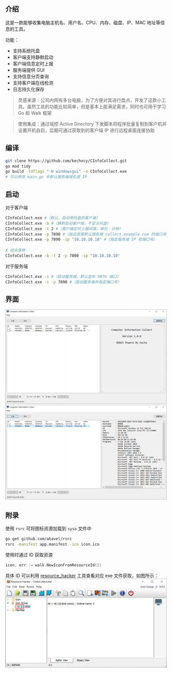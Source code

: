 ## 介绍
这是一款能够收集电脑主机名、用户名、CPU、内存、磁盘、IP、MAC 地址等信息的工具。

功能：
- 支持系统托盘
- 客户端支持静默启动
- 客户端信息定时上报
- 服务端提供 GUI 
- 支持信息分页查询
- 支持客户端在线检测
- 日志持久化保存



> 灵感来源：公司内网有多台电脑，为了方便对其进行盘点，开发了这款小工具。虽然工具的功能比较简单，但是基本上能满足需求，同时也可用于学习 Go 和 Walk 框架

> 使用集成：通过域控 Active Directory 下发脚本将程序批量复制到客户机并设置开机自启，后期可通过获取到的客户端 IP 进行远程桌面连接协助

## 编译
```bash
git clone https://github.com/kechocy/CInfoCollect.git
go mod tidy
go build -ldflags "-H windowsgui" -o CInfoCollect.exe
# 可以修改 main.go 中默认服务端域名或 IP
```

## 启动

对于客户端

```bash
CInfoCollect.exe #（默认，启动带托盘的客户端）
CInfoCollect.exe -b #（静默启动客户端，不显示托盘）
CInfoCollect.exe -t 2 #（客户端定时上报间隔，单位：分钟）
CInfoCollect.exe -p 7890 #（指定连接默认服务端 collect.example.com 的端口号）
CInfoCollect.exe -p 7890 -ip "10.10.10.10" #（指定服务端 IP 和端口号）

# 组合使用
CInfoCollect.exe -b -t 2 -p 7890 -ip "10.10.10.10" 
```

对于服务端

```bash
CInfoCollect.exe -s #（启动服务端，默认监听 9870 端口）
CInfoCollect.exe -s -p 7890 #（启动服务端并指定端口号）
```

## 界面

![服务端界面1](./img/CInfoCollect1.png)
![服务端界面2](./img/CInfoCollect2.png)

## 附录

使用 `rsrc` 可将图标资源加载到 `syso` 文件中
```bash
go get github.com/akavel/rsrc
rsrc -manifest app.manifest -ico icon.ico
```
使用时通过 ID 获取资源
```go
icon, err := walk.NewIconFromResourceId(2)
```
具体 ID 可以利用 [resource_hacker](https://www.angusj.com/resourcehacker/#download) 工具查看对应 exe 文件获取，如图所示：
![resource_hacker 截图](./img/resource_hacker.png)



